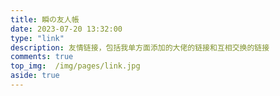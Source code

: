 ```yaml
---
title: 瞬の友人帳
date: 2023-07-20 13:32:00
type: "link"
description: 友情链接，包括我单方面添加的大佬的链接和互相交换的链接
comments: true
top_img:  /img/pages/link.jpg
aside: true 
---
```

